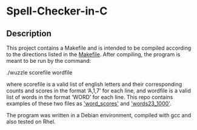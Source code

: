 # Spell-Checker-in-C

## Description

This project contains a Makefile and is intended to be compiled according to the directions listed in the [Makefile](/Makefile). After compiling, the program is meant to be run by the command:

./wuzzle scorefile wordfile

where scorefile is a valid list of english letters and their corresponding counts and scores in the format ‘A,1,7’ for each line, and wordfile is a valid list of words in the format ‘WORD’ for each line. This repo contains examples of these two files as ['word_scores'](/word_scores) and ['words23_1000'](/words23_1000).

The program was written in a Debian environment, compiled with gcc and also tested on Rhel.
